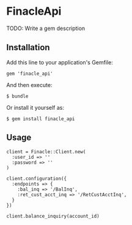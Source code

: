 # FinacleApi

TODO: Write a gem description

## Installation

Add this line to your application's Gemfile:

    gem 'finacle_api'

And then execute:

    $ bundle

Or install it yourself as:

    $ gem install finacle_api

## Usage

    client = Finacle::Client.new(
      :user_id => ''
      :password => ''
    )

    client.configuration({
      :endpoints => {
        :bal_inq => '/BalInq',
        :ret_cust_acct_inq => '/RetCustAcctInq',
      }
    })

    client.balance_inquiry(account_id)
